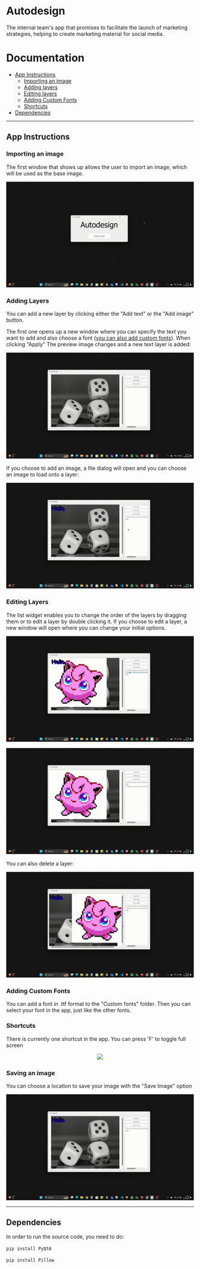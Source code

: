 ﻿# Autodesign

The internal team's app that promises to facilitate the launch of marketing strategies, helping to create marketing material for social media.

# Documentation

* [App Instructions](#App-Instructions)
  * [Importing an image](#Importing-an-image)
  * [Adding layers](#Adding-Layers)
  * [Editing layers](#Editing-Layers)
  * [Adding Custom Fonts](#Adding-Custom-Fonts)
  * [Shortcuts](#Shortcuts)
* [Dependencies](#Dependencies)

---

## App Instructions

### Importing an image

The first window that shows up allows the user to import an image, which will be used as the base image.

<p align="center">
    <img src="https://github.com/acmfeup/autodesign/blob/d91195baeaeab79c0b95b95128644bd174aea51c/Resources/Documentation/Import.gif" />
</p>


### Adding Layers

You can add a new layer by clicking either the "Add text" or the "Add image" button. 

The first one opens up a new window where you can specify the text you want to add and also choose a font ([you can also add custom fonts]()). When clicking "Apply" The preview image changes and a new text layer is added:

<p align="center">
    <img src="https://github.com/acmfeup/autodesign/blob/d91195baeaeab79c0b95b95128644bd174aea51c/Resources/Documentation/AddText.gif"/>
</p>

If you choose to add an image, a file dialog will open and you can choose an image to load onto a layer:

<p align="center">
    <img src="https://github.com/acmfeup/autodesign/blob/d91195baeaeab79c0b95b95128644bd174aea51c/Resources/Documentation/OpenImage.gif"/>
</p>

### Editing Layers

The list widget enables you to change the order of the layers by dragging them or to edit a layer by double clicking it. If you choose to edit a layer, a new window will open where you can change your initial options.

<p align="center">
    <img src="https://github.com/acmfeup/autodesign/blob/d91195baeaeab79c0b95b95128644bd174aea51c/Resources/Documentation/ChangeLayer.gif"/>
</p>

<p align="center">
    <img src="https://github.com/acmfeup/autodesign/blob/d91195baeaeab79c0b95b95128644bd174aea51c/Resources/Documentation/Drag.gif"/>
</p>

You can also delete a layer:

<p align="center">
    <img src="https://github.com/acmfeup/autodesign/blob/d91195baeaeab79c0b95b95128644bd174aea51c/Resources/Documentation/DeleteLayer.gif"/>
</p>


### Adding Custom Fonts

You can add a font in .ttf format to the "Custom fonts" folder. Then you can select your font in the app, just like the other fonts.


### Shortcuts

There is currently one shortcut in the app. You can press 'F' to toggle full screen

<p align="center">
    <img src="https://github.com/acmfeup/autodesign/blob/37ced62f6a68989d33178c543fba91c34b5449b0/Resources/Documentation/Zoom.gif"/>
</p>


### Saving an image

You can choose a location to save your image with the "Save Image" option

<p align="center">
    <img src="https://github.com/acmfeup/autodesign/blob/d91195baeaeab79c0b95b95128644bd174aea51c/Resources/Documentation/Save.gif"/>
</p>


---


## Dependencies

In order to run the source code, you need to do:

```pip install PyQt6```

```pip install Pillow```
